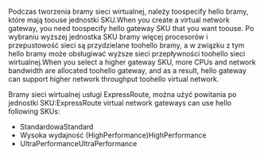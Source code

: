 <span data-ttu-id="05b17-101">Podczas tworzenia bramy sieci wirtualnej, należy toospecify hello bramy, które mają toouse jednostki SKU.</span><span class="sxs-lookup"><span data-stu-id="05b17-101">When you create a virtual network gateway, you need toospecify hello gateway SKU that you want toouse.</span></span> <span data-ttu-id="05b17-102">Po wybraniu wyższej jednostka SKU bramy więcej procesorów i przepustowość sieci są przydzielane toohello bramy, a w związku z tym hello bramy może obsługiwać wyższe sieci przepływności toohello sieci wirtualnej.</span><span class="sxs-lookup"><span data-stu-id="05b17-102">When you select a higher gateway SKU, more CPUs and network bandwidth are allocated toohello gateway, and as a result, hello gateway can support higher network throughput toohello virtual network.</span></span> 

<span data-ttu-id="05b17-103">Bramy sieci wirtualnej usługi ExpressRoute, można użyć powitania po jednostki SKU:</span><span class="sxs-lookup"><span data-stu-id="05b17-103">ExpressRoute virtual network gateways can use hello following SKUs:</span></span> 

* <span data-ttu-id="05b17-104">Standardowa</span><span class="sxs-lookup"><span data-stu-id="05b17-104">Standard</span></span>
* <span data-ttu-id="05b17-105">Wysoka wydajność (HighPerformance)</span><span class="sxs-lookup"><span data-stu-id="05b17-105">HighPerformance</span></span>
* <span data-ttu-id="05b17-106">UltraPerformance</span><span class="sxs-lookup"><span data-stu-id="05b17-106">UltraPerformance</span></span>

